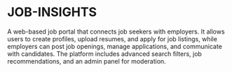 # JOB-INSIGHTS
A web-based job portal that connects job seekers with employers. It allows users to create profiles, upload resumes, and apply for job listings, while employers can post job openings, manage applications, and communicate with candidates. The platform includes advanced search filters, job recommendations, and an admin panel for moderation.
